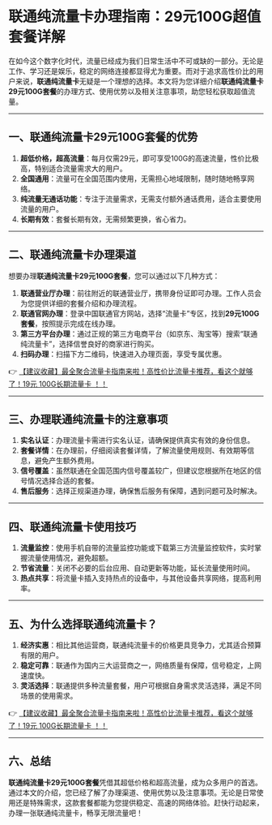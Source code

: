 # 联通纯流量卡办理指南：29元100G超值套餐详解

在如今这个数字化时代，流量已经成为我们日常生活中不可或缺的一部分。无论是工作、学习还是娱乐，稳定的网络连接都显得尤为重要。而对于追求高性价比的用户来说，**联通纯流量卡**无疑是一个理想的选择。本文将为您详细介绍**联通纯流量卡29元100G套餐**的办理方式、使用优势以及相关注意事项，助您轻松获取超值流量。

---

## 一、联通纯流量卡29元100G套餐的优势

1. **超低价格，超高流量**：每月仅需29元，即可享受100G的高速流量，性价比极高，特别适合流量需求大的用户。
2. **全国通用**：流量可在全国范围内使用，无需担心地域限制，随时随地畅享网络。
3. **纯流量无通话功能**：专注于流量需求，无需支付额外通话费用，适合主要使用流量的用户。
4. **长期有效**：套餐长期有效，无需频繁更换，省心省力。

---

## 二、联通纯流量卡办理渠道

想要办理**联通纯流量卡29元100G套餐**，您可以通过以下几种方式：

1. **联通营业厅办理**：前往附近的联通营业厅，携带身份证即可办理。工作人员会为您提供详细的套餐介绍和办理流程。
2. **联通官网办理**：登录中国联通官方网站，选择“流量卡”专区，找到**29元100G套餐**，按照提示完成在线办理。
3. **第三方平台办理**：通过正规的第三方电商平台（如京东、淘宝等）搜索“联通纯流量卡”，选择信誉良好的商家进行购买。
4. **扫码办理**：扫描下方二维码，快速进入办理页面，享受专属优惠。

👉 [【建议收藏】最全聚合流量卡指南来啦！高性价比流量卡推荐，看这个就够了！19元 100G长期流量卡 ！！](https://bit.ly/Liuliangka)

---

## 三、办理联通纯流量卡的注意事项

1. **实名认证**：办理流量卡需进行实名认证，请确保提供真实有效的身份信息。
2. **套餐详情**：在办理前，仔细阅读套餐详情，了解流量使用规则、有效期等信息，避免产生额外费用。
3. **信号覆盖**：虽然联通在全国范围内信号覆盖较广，但建议您根据所在地区的信号情况选择合适的套餐。
4. **售后服务**：选择正规渠道办理，确保售后服务有保障，遇到问题可及时解决。

---

## 四、联通纯流量卡使用技巧

1. **流量监控**：使用手机自带的流量监控功能或下载第三方流量监控软件，实时掌握流量使用情况，避免超额。
2. **节省流量**：关闭不必要的后台应用、自动更新等功能，延长流量使用时间。
3. **热点共享**：将流量卡插入支持热点的设备中，与其他设备共享网络，提高利用率。

---

## 五、为什么选择联通纯流量卡？

1. **经济实惠**：相比其他运营商，联通纯流量卡的价格更具竞争力，尤其适合预算有限的用户。
2. **稳定可靠**：联通作为国内三大运营商之一，网络质量有保障，信号稳定，上网速度快。
3. **灵活选择**：联通提供多种流量套餐，用户可根据自身需求灵活选择，满足不同场景的使用需求。

👉 [【建议收藏】最全聚合流量卡指南来啦！高性价比流量卡推荐，看这个就够了！19元 100G长期流量卡 ！！](https://bit.ly/Liuliangka)

---

## 六、总结

**联通纯流量卡29元100G套餐**凭借其超低价格和超高流量，成为众多用户的首选。通过本文的介绍，您已经了解了办理渠道、使用优势以及注意事项。无论是日常使用还是特殊需求，这款套餐都能为您提供稳定、高速的网络体验。赶快行动起来，办理一张联通纯流量卡，畅享无限流量吧！